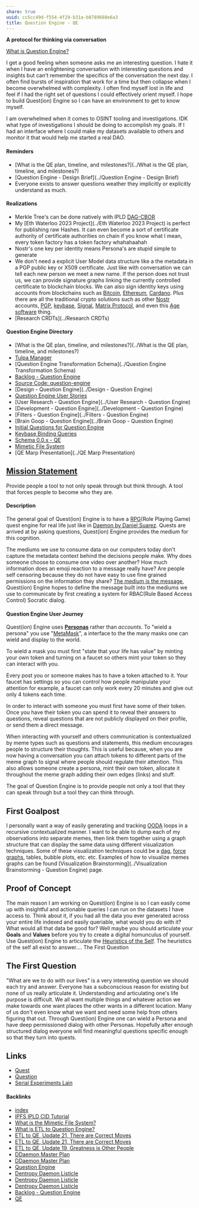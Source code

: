 ```yaml
---
share: true
uuid: cc5cc49d-f554-4f29-b31a-b8789688e6a3
title: Question Engine - QE
---
```

**A protocol for thinking via conversation**

[What is Question Engine?](../c9ad4625-84be-4210-967a-c45bb3ec11ce)


I get a good feeling when someone asks me an interesting question. I hate it when I have an enlightening conversation with interesting questions and insights but can't remember the specifics of the conversation the next day. I often find bursts of inspiration that work for a time but then collapse when I become overwhelmed with complexity. I often find myself lost in life and feel if I had the right set of questions I could effectively orient myself. I hope to build Quest(ion) Engine so I can have an environment to get to know myself.

I am overwhelmed when it comes to OSINT tooling and investigations. IDK what type of investigations I should be doing to accomplish my goals. If I had an interface where I could make my datasets available to others and monitor it that would help me started a real DAO.

#### Reminders

* [What is the QE plan, timeline, and milestones?](../What is the QE plan, timeline, and milestones?)
* [Question Engine - Design Brief](../Question Engine - Design Brief)
* Everyone exists to answer questions weather they implicitly or explicitly understand as much.

#### Realizations

* Merkle Tree's can be done natively with IPLD [DAG-CBOR](../fa043837-1b3a-4ef1-b532-26dc6c53eadf)
* My [Eth Waterloo 2023 Project](../Eth Waterloo 2023 Project) is perfect for publishing raw Hashes. It can even become a sort of certificate authority of certificate authorities on chain if you know what I mean, every token factory has a token factory whahahaahah 
* Nostr's one key per identity means Persona's are stupid simple to generate
* We don't need a explicit User Model data structure like a the metadata in a PGP public key or X509 certificate. Just like with conversation we can tell each new person we meet a new name. If the person does not trust us, we can provide signature graphs linking the currently controlled certificate to blockchain blocks. We can also sign identity keys using accounts from blockchains such as [Bitcoin](../661f0e89-294a-4700-b640-2b11b5ed1f19), [Ethereum](../76ac962e-ea08-4b00-95e7-aa798b16a502), [Cardano](../74778dbf-42db-4cd9-b325-3c51d33e8647). Plus there are all the traditional crypto solutions such as other [Nostr](../78abfe73-37cb-4f3b-9e08-faad85669fb7) accounts, [PGP](../5df9b58c-313a-42ac-a127-c48bcb1d8bcb), [keybase](../d327da7e-0881-4517-8a8f-c20190efeaa4), [Signal](../e7a856fa-454b-42be-9509-110980d279fc), [Matrix Protocol](../2ee75330-e978-4eec-ae45-7df5576815e6), and even this [Age software](../fb4bc5ab-ea80-4856-a0ba-f2396175a226) thing.
* [Research CRDTs](../Research CRDTs)



#### Question Engine Directory

* [What is the QE plan, timeline, and milestones?](../What is the QE plan, timeline, and milestones?)
* [Tulpa Manager](../e851f5ad-51f5-4c68-b844-88e27c5d07f6)
* [Question Engine Transformation Schema](../Question Engine Transformation Schema)
* [Backlog - Question Engine](../889c6648-4cf6-4887-848e-b01c4e5f1e71)
* [Source Code: question-engine](https://gitlab.com/ddaemon/question-engine)
* [Design - Question Engine](../Design - Question Engine)
* [Question Engine User Stories](../f137b314-579f-42ab-8be5-1c72bf9ebcd9)
* [User Research - Question Engine](../User Research - Question Engine)
* [Development - Question Engine](../Development - Question Engine)
* [Filters - Question Engine](../Filters - Question Engine)
* [Brain Goop - Question Engine](../Brain Goop - Question Engine)
* [Initial Questions for Question Engine](../344c2005-e043-44c9-82a2-1ae504cdee33)
* [Keybase Binding Queries](../da8ee43f-5075-4547-a583-65a941185d4a)
* [Schema 0.0.x - QE](../a8d5e7ea-e112-4625-96c7-9ac3513c36c9)
* [Mimetic File System](../d6bc0e0e-54f2-4389-a143-3bb60f8daa61)
* [QE Marp Presentation](../QE Marp Presentation)

## [Mission Statement](../e99c7bdd-3987-441e-a043-bcc81d6d2b29)

Provide people a tool to not only speak through but think through. A tool that forces people to become who they are.

#### Description

The general goal of Quest(ion) Engine is to have a [RPG](../808187e0-b056-4cc0-8152-d59e581b6ecf)(Role Playing Game) quest engine for real life just like in [Daemon by Daniel Suarez](../96e5b489-1dc8-47ed-a058-25ac9da1cd40). Quests are arrived at by asking questions, Quest(ion) Engine provides the medium for this cognition.

The mediums we use to consume data on our computers today don't capture the metadata context behind the decisions people make. Why does someone choose to consume one video over another? How much information does an emoji reaction to a message really have? Are people self censoring because they do not have easy to use fine grained permissions on the information they share? [The medium is the message](../112002ce-a9e0-4067-90b5-ababb31c2d55), Quest(ion) Engine hopes to define the message built into the mediums we use to communicate by first creating a system for RBAC(Rule Based Access Control) Socratic dialog.

#### Question Engine User Journey

Quest(ion) Engine uses **[Personas](../7bde7781-e2c6-4229-84d8-057eb0fc58fa)** rather than *accounts*. To "wield a persona" you use "[MetaMask](../037fca47-315e-46e3-a9f0-fc5dbc3ca4ef)", a interface to the the many masks one can wield and display to the world.

To wield a mask you must first "state that your life has value" by minting your own token and turning on a faucet so others mint your token so they can interact with you.

Every post you or someone makes has to have a token attached to it. Your faucet has settings so you can control how people manipulate your attention for example, a faucet can only work every 20 minutes and give out only 4 tokens each time. 

In order to interact with someone you must first have some of their token. Once you have their token you can spend it to reveal their answers to questions, reveal questions that are not publicly displayed on their profile, or send them a direct message.

When interacting with yourself and others communication is contextualized by meme types such as questions and statements, this medium encourages people to structure their thoughts. This is useful because, when you are now having a conversation you can attach tokens to different parts of the meme graph to signal where people should regulate their attention. This also allows someone create a persona, mint their own token, allocate it throughout the meme graph adding their own edges (links) and stuff. 

The goal of Question Engine is to provide people not only a tool that they can speak through but a tool they can think through.

## First Goalpost

I personally want a way of easily generating and tracking [OODA](../2040ddee-0202-4465-85db-ea0739f84fbf) loops in a recursive contextualized manner. I want to be able to dump each of my observations into separate memes, then link them together using a graph structure that can display the same data using different visualization techniques. Some of these visualization techniques could be a [dag](../react-digraph), [force graphs](../abb23e97-d984-42ec-bf1e-2e4f6b0adbfb), tables, bubble plots, etc. etc. Examples of how to visualize memes graphs can be found [Visualization Brainstorming](../Visualization Brainstorming - Question Engine) page. 

## Proof of Concept

The main reason I am working on Quest(ion) Engine is so I can easily come up with insightful and actionable queries I can run on the datasets I have access to. Think about it, if you had all the data you ever generated across your entire life indexed and easily queriable, what would you do with it? What would all that data be good for? Well maybe you should articulate your **Goals** and **Values** before you try to create a digital homunculus of yourself. Use Quest(ion) Engine to articulate the [Heuristics of the Self](../facbb38d-5a92-4c93-848f-b97fec6701aa). The heuristics of the self all exist to answer.... The First Question

## The First Question

"What are we to do with our lives" is a very interesting question we should each try and answer. Everyone has a subconscious reason for existing but none of us really articulate it. Understanding and articulating one's life purpose is difficult. We all want multiple things and whatever action we make towards one want places the other wants in a different location. Many of us don't even know what we want and need some help from others figuring that out. Through Quest(ion) Engine one can wield a Persona and have deep permissioned dialog with other Personas. Hopefully after enough structured dialog everyone will find meaningful questions specific enough so that they turn into quests.

## Links

* [Quest](../fbf58632-0593-4291-8dca-a0b2e6841750)
* [Question](../31ebcbb3-2de1-4e48-bdae-aac01c14add4)
* [Serial Experiments Lain](../a21bd76e-903f-477b-8855-03e2f2b50d91)


#### Backlinks

* [index](/146656b4-573a-4e42-8f00-239ab29eac3b)
* [IPFS IPLD CID Tutorial](/100d6889-e83d-4967-bec2-7e9424d8cd24)
* [What is the Mimetic File System?](/d6bc0e0e-54f2-4389-a143-3bb60f8daa61)
* [What is ETL to Question Engine?](/65d3b35b-b939-4da8-bd29-e206dd2ea9bc)
* [ETL to QE, Update 21, There are Correct Moves](/d6c6d932-5842-4fbc-a67d-1759c2c2bb02)
* [ETL to QE, Update 21, There are Correct Moves](/d6c6d932-5842-4fbc-a67d-1759c2c2bb02)
* [ETL to QE, Update 19, Greatness is Other People](/9e00b380-91e7-4092-98fd-838dc5fd21d8)
* [DDaemon Master Plan](/58fef7f0-c9dc-44b3-949f-1c034bc24cf2)
* [DDaemon Master Plan](/58fef7f0-c9dc-44b3-949f-1c034bc24cf2)
* [Question Engine](/7d2a0ebd-d4d1-4d2f-83ea-d256dc589625)
* [Dentropy Daemon Listicle](/15c66694-3dc9-4115-afb8-887a6e52ffea)
* [Dentropy Daemon Listicle](/15c66694-3dc9-4115-afb8-887a6e52ffea)
* [Dentropy Daemon Listicle](/15c66694-3dc9-4115-afb8-887a6e52ffea)
* [Backlog - Question Engine](/889c6648-4cf6-4887-848e-b01c4e5f1e71)
* [QE](/96fab60c-c9db-4d51-8388-5b51a595d302)